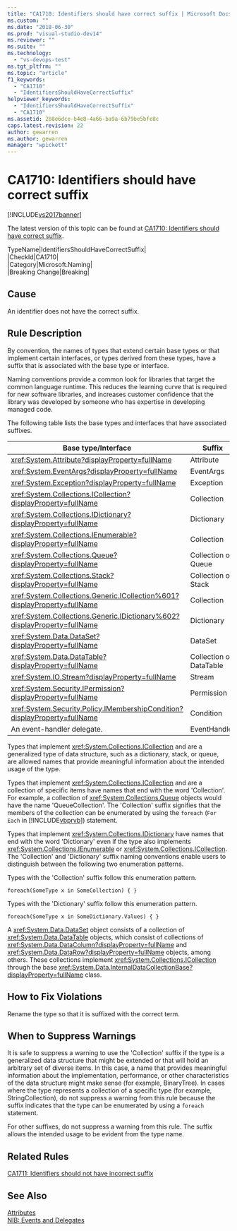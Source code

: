 ```yaml
---
title: "CA1710: Identifiers should have correct suffix | Microsoft Docs"
ms.custom: ""
ms.date: "2018-06-30"
ms.prod: "visual-studio-dev14"
ms.reviewer: ""
ms.suite: ""
ms.technology: 
  - "vs-devops-test"
ms.tgt_pltfrm: ""
ms.topic: "article"
f1_keywords: 
  - "CA1710"
  - "IdentifiersShouldHaveCorrectSuffix"
helpviewer_keywords: 
  - "IdentifiersShouldHaveCorrectSuffix"
  - "CA1710"
ms.assetid: 2b8e6dce-b4e8-4a66-ba9a-6b79be5bfe8c
caps.latest.revision: 22
author: gewarren
ms.author: gewarren
manager: "wpickett"
---
```

# CA1710: Identifiers should have correct suffix
[!INCLUDE[vs2017banner](../includes/vs2017banner.md)]

The latest version of this topic can be found at [CA1710: Identifiers should have correct suffix](https://docs.microsoft.com/visualstudio/code-quality/ca1710-identifiers-should-have-correct-suffix).  
  
TypeName|IdentifiersShouldHaveCorrectSuffix|  
|CheckId|CA1710|  
|Category|Microsoft.Naming|  
|Breaking Change|Breaking|  
  
## Cause  
 An identifier does not have the correct suffix.  
  
## Rule Description  
 By convention, the names of types that extend certain base types or that implement certain interfaces, or types derived from these types, have a suffix that is associated with the base type or interface.  
  
 Naming conventions provide a common look for libraries that target the common language runtime. This reduces the learning curve that is required for new software libraries, and increases customer confidence that the library was developed by someone who has expertise in developing managed code.  
  
 The following table lists the base types and interfaces that have associated suffixes.  
  
|Base type/Interface|Suffix|  
|--------------------------|------------|  
|<xref:System.Attribute?displayProperty=fullName>|Attribute|  
|<xref:System.EventArgs?displayProperty=fullName>|EventArgs|  
|<xref:System.Exception?displayProperty=fullName>|Exception|  
|<xref:System.Collections.ICollection?displayProperty=fullName>|Collection|  
|<xref:System.Collections.IDictionary?displayProperty=fullName>|Dictionary|  
|<xref:System.Collections.IEnumerable?displayProperty=fullName>|Collection|  
|<xref:System.Collections.Queue?displayProperty=fullName>|Collection or Queue|  
|<xref:System.Collections.Stack?displayProperty=fullName>|Collection or Stack|  
|<xref:System.Collections.Generic.ICollection%601?displayProperty=fullName>|Collection|  
|<xref:System.Collections.Generic.IDictionary%602?displayProperty=fullName>|Dictionary|  
|<xref:System.Data.DataSet?displayProperty=fullName>|DataSet|  
|<xref:System.Data.DataTable?displayProperty=fullName>|Collection or DataTable|  
|<xref:System.IO.Stream?displayProperty=fullName>|Stream|  
|<xref:System.Security.IPermission?displayProperty=fullName>|Permission|  
|<xref:System.Security.Policy.IMembershipCondition?displayProperty=fullName>|Condition|  
|An event-handler delegate.|EventHandler|  
  
 Types that implement <xref:System.Collections.ICollection> and are a generalized type of data structure, such as a dictionary, stack, or queue, are allowed names that provide meaningful information about the intended usage of the type.  
  
 Types that implement <xref:System.Collections.ICollection> and are a collection of specific items have names that end with the word 'Collection'. For example, a collection of <xref:System.Collections.Queue> objects would have the name 'QueueCollection'. The 'Collection' suffix signifies that the members of the collection can be enumerated by using the `foreach` (`For Each` in [!INCLUDE[vbprvb](../includes/vbprvb-md.md)]) statement.  
  
 Types that implement <xref:System.Collections.IDictionary> have names that end with the word 'Dictionary' even if the type also implements <xref:System.Collections.IEnumerable> or <xref:System.Collections.ICollection>. The 'Collection' and 'Dictionary' suffix naming conventions enable users to distinguish between the following two enumeration patterns.  
  
 Types with the 'Collection' suffix follow this enumeration pattern.  
  
```  
foreach(SomeType x in SomeCollection) { }  
```  
  
 Types with the 'Dictionary' suffix follow this enumeration pattern.  
  
```  
foreach(SomeType x in SomeDictionary.Values) { }  
```  
  
 A <xref:System.Data.DataSet> object consists of a collection of <xref:System.Data.DataTable> objects, which consist of collections of <xref:System.Data.DataColumn?displayProperty=fullName> and <xref:System.Data.DataRow?displayProperty=fullName> objects, among others. These collections implement <xref:System.Collections.ICollection> through the base <xref:System.Data.InternalDataCollectionBase?displayProperty=fullName> class.  
  
## How to Fix Violations  
 Rename the type so that it is suffixed with the correct term.  
  
## When to Suppress Warnings  
 It is safe to suppress a warning to use the 'Collection' suffix if the type is a generalized data structure that might be extended or that will hold an arbitrary set of diverse items. In this case, a name that provides meaningful information about the implementation, performance, or other characteristics of the data structure might make sense (for example, BinaryTree). In cases where the type represents a collection of a specific type (for example, StringCollection), do not suppress a warning from this rule because the suffix indicates that the type can be enumerated by using a `foreach` statement.  
  
 For other suffixes, do not suppress a warning from this rule. The suffix allows the intended usage to be evident from the type name.  
  
## Related Rules  
 [CA1711: Identifiers should not have incorrect suffix](../code-quality/ca1711-identifiers-should-not-have-incorrect-suffix.md)  
  
## See Also  
 [Attributes](http://msdn.microsoft.com/library/ee0038ef-b247-4747-a650-3c5c5cd58d8b)   
 [NIB: Events and Delegates](http://msdn.microsoft.com/en-us/d98fd58b-fa4f-4598-8378-addf4355a115)



